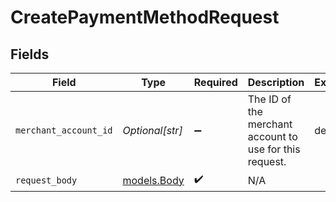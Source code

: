 # CreatePaymentMethodRequest


## Fields

| Field                                                   | Type                                                    | Required                                                | Description                                             | Example                                                 |
| ------------------------------------------------------- | ------------------------------------------------------- | ------------------------------------------------------- | ------------------------------------------------------- | ------------------------------------------------------- |
| `merchant_account_id`                                   | *Optional[str]*                                         | :heavy_minus_sign:                                      | The ID of the merchant account to use for this request. | default                                                 |
| `request_body`                                          | [models.Body](../models/body.md)                        | :heavy_check_mark:                                      | N/A                                                     |                                                         |
